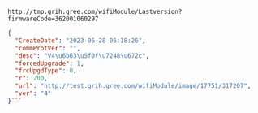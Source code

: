 `http://tmp.grih.gree.com/wifiModule/Lastversion?firmwareCode=362001060297`

```json
{
  "CreateDate": "2023-06-28 06:18:26",
  "commProtVer": "",
  "desc": "V4\u6b63\u5f0f\u7248\u672c",
  "forcedUpgrade": 1,
  "frcUpgdType": 0,
  "r": 200,
  "url": "http://test.grih.gree.com/wifiModule/image/17751/317207",
  "ver": "4"
}```